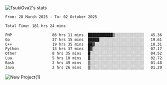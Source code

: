 
![TsukiGva2's stats](https://github-readme-stats.vercel.app/api?username=TsukiGva2&show_icons=true&theme=gruvbox)

<!--START_SECTION:waka-->

```txt
From: 28 March 2025 - To: 02 October 2025

Total Time: 181 hrs 24 mins

PHP                  86 hrs 11 mins  ███████████▒░░░░░░░░░░░░░   45.36 %
Go                   37 hrs 15 mins  █████░░░░░░░░░░░░░░░░░░░░   19.61 %
C++                  19 hrs 35 mins  ██▓░░░░░░░░░░░░░░░░░░░░░░   10.31 %
Python               13 hrs 37 mins  █▓░░░░░░░░░░░░░░░░░░░░░░░   07.17 %
Other                8 hrs 35 mins   █░░░░░░░░░░░░░░░░░░░░░░░░   04.52 %
Lua                  5 hrs 10 mins   ▓░░░░░░░░░░░░░░░░░░░░░░░░   02.72 %
Bash                 2 hrs 49 mins   ▒░░░░░░░░░░░░░░░░░░░░░░░░   01.48 %
Java                 2 hrs 26 mins   ▒░░░░░░░░░░░░░░░░░░░░░░░░   01.29 %
```

<!--END_SECTION:waka-->

![New Project(1)](https://github.com/user-attachments/assets/ca397c4b-527a-4830-9802-b71a2622b058)

<!--
![91IYheGYbCL](https://github.com/user-attachments/assets/81d7ee5b-489d-41a0-a545-5872971bd286)
-->
